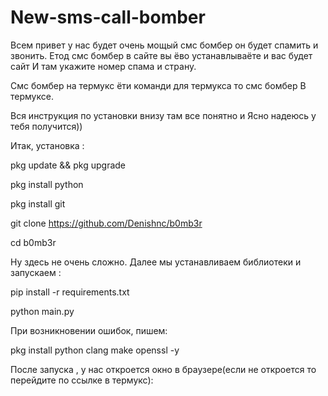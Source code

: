 # New-sms-call-bomber
Всем привет у нас будет очень мощый смс бомбер он будет спамить и звонить.
Етод смс бомбер в сайте вы ёво устанавлываёте и вас будет сайт
И там укажите номер спама и страну.

Смс бомбер на термукс ёти команди для термукса то смс бомбер
В термуксе.

Вся инструкция по установки внизу там все понятно и 
Ясно надеюсь у тебя получится))

Итак, установка :

pkg update && pkg upgrade

pkg install python

pkg install git

git clone https://github.com/Denishnc/b0mb3r

cd b0mb3r

Ну здесь не очень сложно. 
Далее мы устанавливаем библиотеки и запускаем :

pip install -r requirements.txt

python main.py

При возникновении ошибок, пишем:

pkg install python clang make openssl -y

После запуска , у нас откроется окно в браузере(если не откроется то перейдите по ссылке в термукс):
